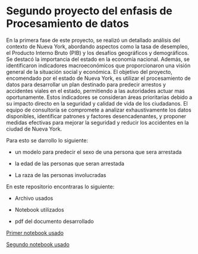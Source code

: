 # Segundo proyecto del enfasis de Procesamiento de datos

En la primera fase de este proyecto, se realizó un detallado análisis del contexto de Nueva York, abordando aspectos como la tasa de desempleo, el Producto Interno Bruto (PIB) y los desafíos geográficos y demográficos. Se destacó la importancia del estado en la economía nacional. Además, se identificaron indicadores macroeconómicos que proporcionaron una visión general de la situación social y económica. El objetivo del proyecto, encomendado por el estado de Nueva York, es utilizar el procesamiento de datos para desarrollar un plan destinado para predecir arrestos y accidentes viales en el estado, permitiendo a las autoridades actuar mas oportunamente. Estos indicadores se consideran áreas prioritarias debido a su impacto directo en la seguridad y calidad de vida de los ciudadanos. El equipo de consultoría se compromete a analizar exhaustivamente los datos disponibles, identificar patrones y factores desencadenantes, y proponer medidas efectivas para mejorar la seguridad y reducir los accidentes en la ciudad de Nueva York.

Para esto se darrollo lo siguiente:
- un modelo para predecir el sexo de una persona que sera arrestada

- la edad de las personas que seran arrestada

- La raza de las personas involucradas

En este repositorio encontraras lo siguiente:
- Archivo usados

- Notebook utilizados

- pdf del documento desarrollado

[Primer notebook usado]([https://data.cityofnewyork.us/Public-Safety/NYPD-Arrests-Data-Historic-/8h9b-rp9u](https://databricks-prod-cloudfront.cloud.databricks.com/public/4027ec902e239c93eaaa8714f173bcfc/731912106978746/1453925161163014/2243309592478441/latest.html)https://databricks-prod-cloudfront.cloud.databricks.com/public/4027ec902e239c93eaaa8714f173bcfc/731912106978746/1453925161163014/2243309592478441/latest.html)

[Segundo notebook usado]([https://data.cityofnewyork.us/Public-Safety/Motor-Vehicle-Collisions-Person/f55k-p6yu](https://colab.research.google.com/drive/1xMht47XncZ9bz9Z9WQppfWLGbWinpDMu?usp=sharing)https://colab.research.google.com/drive/1xMht47XncZ9bz9Z9WQppfWLGbWinpDMu?usp=sharing)
